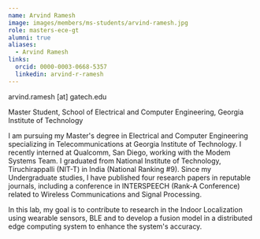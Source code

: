 ```yaml
---
name: Arvind Ramesh
image: images/members/ms-students/arvind-ramesh.jpg
role: masters-ece-gt
alumni: true
aliases:
  - Arvind Ramesh
links:
  orcid: 0000-0003-0668-5357
  linkedin: arvind-r-ramesh
---
```


arvind.ramesh [at] gatech.edu

Master Student, School of Electrical and Computer Engineering, Georgia Institute of Technology

I am pursuing my Master's degree in Electrical and Computer Engineering specializing in Telecommunications at Georgia Institute of Technology. I recently interned at Qualcomm, San Diego, working with the Modem Systems Team.  I graduated from National Institute of Technology, Tiruchirappalli (NIT-T) in India (National Ranking #9). Since my Undergraduate studies, I have published four research papers in reputable journals, including a conference in INTERSPEECH (Rank-A Conference) related to Wireless Communications and Signal Processing.

In this lab, my goal is to contribute to research in the Indoor Localization using wearable sensors, BLE and to develop a fusion model in a distributed edge computing system to enhance the system's accuracy.